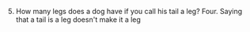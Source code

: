 5. How many legs does a dog have if you call his tail a leg? Four. Saying that a tail is a leg doesn't make it a leg
